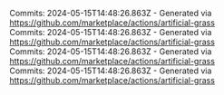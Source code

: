 Commits: 2024-05-15T14:48:26.863Z - Generated via https://github.com/marketplace/actions/artificial-grass
<br>
Commits: 2024-05-15T14:48:26.863Z - Generated via https://github.com/marketplace/actions/artificial-grass
<br>
Commits: 2024-05-15T14:48:26.863Z - Generated via https://github.com/marketplace/actions/artificial-grass
<br>
Commits: 2024-05-15T14:48:26.863Z - Generated via https://github.com/marketplace/actions/artificial-grass
<br>
